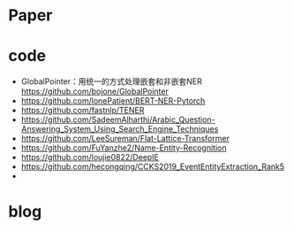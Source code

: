 # Paper



# code
- GlobalPointer：用统一的方式处理嵌套和非嵌套NER https://github.com/bojone/GlobalPointer
- https://github.com/lonePatient/BERT-NER-Pytorch
- https://github.com/fastnlp/TENER
- https://github.com/SadeemAlharthi/Arabic_Question-Answering_System_Using_Search_Engine_Techniques
- https://github.com/LeeSureman/Flat-Lattice-Transformer
- https://github.com/FuYanzhe2/Name-Entity-Recognition
- https://github.com/loujie0822/DeepIE
- https://github.com/hecongqing/CCKS2019_EventEntityExtraction_Rank5
- 


# blog



